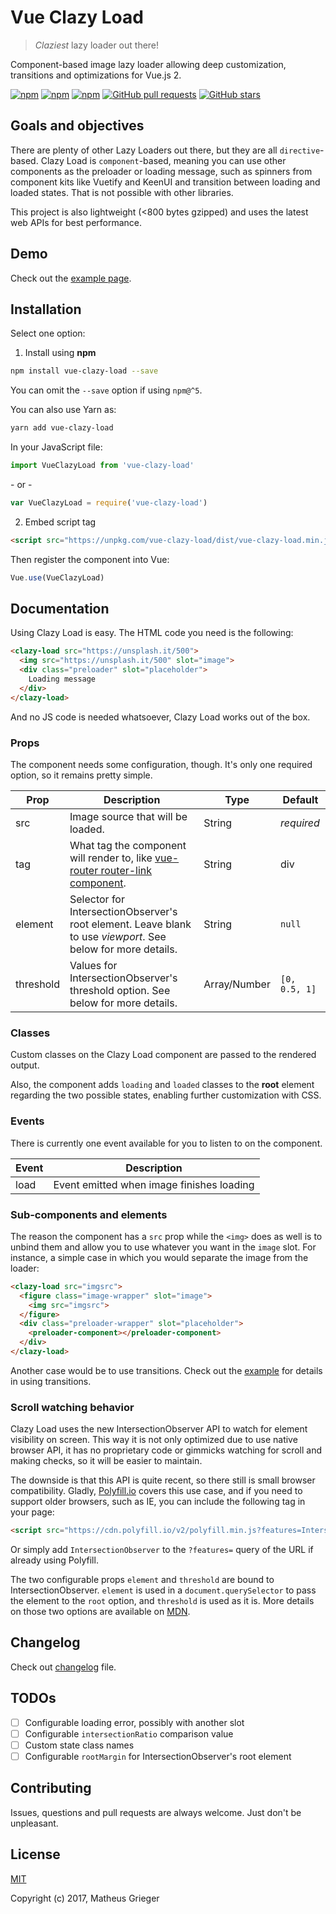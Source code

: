 # Vue Clazy Load

> _Claziest_ lazy loader out there!

Component-based image lazy loader allowing deep customization, transitions and optimizations for Vue.js 2.

[![npm](https://img.shields.io/npm/dm/vue-clazy-load.svg)](https://www.npmjs.com/package/vue-clazy-load)
[![npm](https://img.shields.io/npm/v/vue-clazy-load.svg)](https://www.npmjs.com/package/vue-clazy-load)
[![npm](https://img.shields.io/npm/l/vue-clazy-load.svg)](https://www.npmjs.com/package/vue-clazy-load)
[![GitHub pull requests](https://img.shields.io/badge/PR-welcome-green.svg)]()
[![GitHub stars](https://img.shields.io/github/stars/matheusgrieger/vue-clazy-load.svg?style=social&label=Star)]()

## Goals and objectives

There are plenty of other Lazy Loaders out there, but they are all `directive`-based. Clazy Load is `component`-based, meaning you can use other components as the preloader or loading message, such as spinners from component kits like Vuetify and KeenUI and transition between loading and loaded states. That is not possible with other libraries.

This project is also lightweight (<800 bytes gzipped) and uses the latest web APIs for best performance.

## Demo

Check out the [example page](https://matheusgrieger.github.io/vue-clazy-load/example/index.html).

## Installation

Select one option:

1. Install using **npm**

  ```sh
  npm install vue-clazy-load --save
  ```
  You can omit the `--save` option if using `npm@^5`.

  You can also use Yarn as:

  ```sh
  yarn add vue-clazy-load
  ```

  In your JavaScript file:

  ```js
  import VueClazyLoad from 'vue-clazy-load'
  ```

  \- or -

  ```js
  var VueClazyLoad = require('vue-clazy-load')
  ```

2. Embed script tag

  ```html
  <script src="https://unpkg.com/vue-clazy-load/dist/vue-clazy-load.min.js"></script>
  ```

Then register the component into Vue:

```js
Vue.use(VueClazyLoad)
```

## Documentation

Using Clazy Load is easy. The HTML code you need is the following:

```html
<clazy-load src="https://unsplash.it/500">
  <img src="https://unsplash.it/500" slot="image">
  <div class="preloader" slot="placeholder">
    Loading message
  </div>
</clazy-load>
```

And no JS code is needed whatsoever, Clazy Load works out of the box.

### Props

The component needs some configuration, though. It's only one required option, so it remains pretty simple.

| Prop | Description | Type | Default |
|------|-------------|------|---------|
| src | Image source that will be loaded. | String | _required_ |
| tag | What tag the component will render to, like [vue-router router-link component](https://router.vuejs.org/en/api/router-link.html). | String | div
| element | Selector for IntersectionObserver's root element. Leave blank to use _viewport_. See below for more details. | String | `null`
| threshold | Values for IntersectionObserver's threshold option. See below for more details. | Array/Number | `[0, 0.5, 1]`

### Classes

Custom classes on the Clazy Load component are passed to the rendered output.

Also, the component adds `loading` and `loaded` classes to the **root** element regarding the two possible states, enabling further customization with CSS.

### Events

There is currently one event available for you to listen to on the component.

| Event | Description |
|-------|-------------|
| load | Event emitted when image finishes loading |

### Sub-components and elements

The reason the component has a `src` prop while the `<img>` does as well is to unbind them and allow you to use whatever you want in the `image` slot. For instance, a simple case in which you would separate the image from the loader:

```html
<clazy-load src="imgsrc">
  <figure class="image-wrapper" slot="image">
    <img src="imgsrc">
  </figure>
  <div class="preloader-wrapper" slot="placeholder">
    <preloader-component></preloader-component>
  </div>
</clazy-load>
```

Another case would be to use transitions. Check out the [example](example/index.html) for details in using transitions.

### Scroll watching behavior

Clazy Load uses the new IntersectionObserver API to watch for element visibility on screen. This way it is not only optimized due to use native browser API, it has no proprietary code or gimmicks watching for scroll and making checks, so it will be easier to maintain.

The downside is that this API is quite recent, so there still is small browser compatibility. Gladly, [Polyfill.io](https://polyfill.io/) covers this use case, and if you need to support older browsers, such as IE, you can include the following tag in your page:

```html
<script src="https://cdn.polyfill.io/v2/polyfill.min.js?features=IntersectionObserver"></script>
```

Or simply add `IntersectionObserver` to the `?features=` query of the URL if already using Polyfill.

The two configurable props `element` and `threshold` are bound to IntersectionObserver. `element` is used in a `document.querySelector` to pass the element to the `root` option, and `threshold` is used as it is. More details on those two options are available on [MDN](https://developer.mozilla.org/en-US/docs/Web/API/Intersection_Observer_API).

## Changelog

Check out [changelog](CHANGELOG.md) file.

## TODOs

- [ ] Configurable loading error, possibly with another slot
- [ ] Configurable `intersectionRatio` comparison value
- [ ] Custom state class names
- [ ] Configurable `rootMargin` for IntersectionObserver's root element

## Contributing

Issues, questions and pull requests are always welcome. Just don't be unpleasant.

## License

[MIT](http://opensource.org/licenses/MIT)

Copyright (c) 2017, Matheus Grieger
